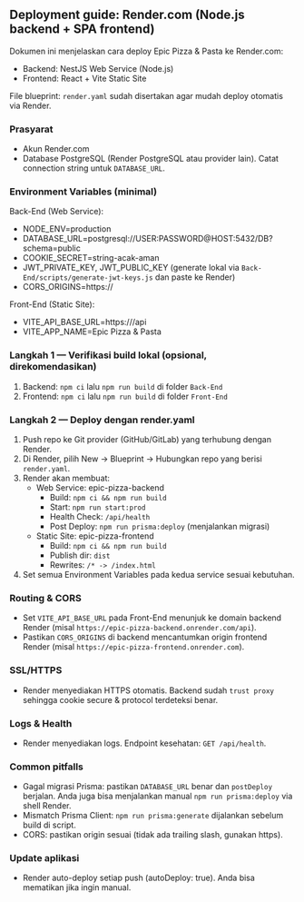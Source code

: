 ## Deployment guide: Render.com (Node.js backend + SPA frontend)

Dokumen ini menjelaskan cara deploy Epic Pizza & Pasta ke Render.com:
- Backend: NestJS Web Service (Node.js)
- Frontend: React + Vite Static Site

File blueprint: `render.yaml` sudah disertakan agar mudah deploy otomatis via Render.

### Prasyarat
- Akun Render.com
- Database PostgreSQL (Render PostgreSQL atau provider lain). Catat connection string untuk `DATABASE_URL`.

### Environment Variables (minimal)
Back-End (Web Service):
- NODE_ENV=production
- DATABASE_URL=postgresql://USER:PASSWORD@HOST:5432/DB?schema=public
- COOKIE_SECRET=string-acak-aman
- JWT_PRIVATE_KEY, JWT_PUBLIC_KEY (generate lokal via `Back-End/scripts/generate-jwt-keys.js` dan paste ke Render)
- CORS_ORIGINS=https://<frontend-domain-render>

Front-End (Static Site):
- VITE_API_BASE_URL=https://<backend-domain-render>/api
- VITE_APP_NAME=Epic Pizza & Pasta

### Langkah 1 — Verifikasi build lokal (opsional, direkomendasikan)
1. Backend: `npm ci` lalu `npm run build` di folder `Back-End`
2. Frontend: `npm ci` lalu `npm run build` di folder `Front-End`

### Langkah 2 — Deploy dengan render.yaml
1. Push repo ke Git provider (GitHub/GitLab) yang terhubung dengan Render.
2. Di Render, pilih New → Blueprint → Hubungkan repo yang berisi `render.yaml`.
3. Render akan membuat:
   - Web Service: epic-pizza-backend
     - Build: `npm ci && npm run build`
     - Start: `npm run start:prod`
     - Health Check: `/api/health`
     - Post Deploy: `npm run prisma:deploy` (menjalankan migrasi)
   - Static Site: epic-pizza-frontend
     - Build: `npm ci && npm run build`
     - Publish dir: `dist`
     - Rewrites: `/* -> /index.html`
4. Set semua Environment Variables pada kedua service sesuai kebutuhan.

### Routing & CORS
- Set `VITE_API_BASE_URL` pada Front-End menunjuk ke domain backend Render (misal `https://epic-pizza-backend.onrender.com/api`).
- Pastikan `CORS_ORIGINS` di backend mencantumkan origin frontend Render (misal `https://epic-pizza-frontend.onrender.com`).

### SSL/HTTPS
- Render menyediakan HTTPS otomatis. Backend sudah `trust proxy` sehingga cookie secure & protocol terdeteksi benar.

### Logs & Health
- Render menyediakan logs. Endpoint kesehatan: `GET /api/health`.

### Common pitfalls
- Gagal migrasi Prisma: pastikan `DATABASE_URL` benar dan `postDeploy` berjalan. Anda juga bisa menjalankan manual `npm run prisma:deploy` via shell Render.
- Mismatch Prisma Client: `npm run prisma:generate` dijalankan sebelum build di script.
- CORS: pastikan origin sesuai (tidak ada trailing slash, gunakan https).

### Update aplikasi
- Render auto-deploy setiap push (autoDeploy: true). Anda bisa mematikan jika ingin manual.

